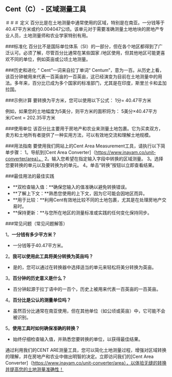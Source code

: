 ## Cent（C） - 区域测量工具

＃＃＃ 定义
百分比是在土地测量中通常使用的区域，特别是在南亚。一分钱等于40.47平方米或约0.004047公顷。该单元对于需要准确测量土地地块的房地产专业人员，土地测量师和农业学家特别有用。

###标准化
百分比不是国际单位体系（SI）的一部分，但在各个地区都得到了广泛认可。必须了解，尽管百分比通常在某些国家 /地区使用，但其他地区可能更喜欢不同的单位，例如英亩或公顷土地测量。

###历史和进化
“ Cent”一词来自拉丁单词“ Centum”，意为一百。从历史上看，该百分钟被用来代表一百英亩的一百英亩，这已经演变为目前在土地测量中的用法。多年来，百分比已成为多个国家的标准部门，尤其是在印度，斯里兰卡和孟加拉国。

###示例计算
要转换为平方米，您可以使用以下公式：
1分= 40.47平方米

例如，如果您的土地幅度为5美分，则平方米的面积将为：
5美分×40.47平方米/Cent = 202.35平方米

###使用单位
该百分比主要用于房地产和农业来测量土地包裹。它为买卖双方，卖方和土地所有者提供了一种实用方法，可以有效地交流和理解土地规模。

###用法指南
要使用我们网站上的Cent Area Measurement工具，请执行以下简单步骤：
1。导航到[Cent Area Converter]（https://www.inayam.co/unit-converter/area）。
2。输入您希望在指定输入字段中转换的区域测量。
3。选择您要转换的单元以及要转换为的单元。
4。单击“转换”按钮以立即查看结果。

###最佳用法的最佳实践
-  **双检查输入值：**确保您输入的值准确以避免转换错误。
-  **了解上下文：**熟悉您使用的上下文，因为它可能会因地区而异。
-  **用于比较：**利用Cent有效地比较不同的土地包裹，尤其是在处理房地产交易时。
-  **保持更新：**与您所在地区的测量标准或实践的任何变化保持同步。

###常见问题（常见问题解答）

1。**一分钱有多少平方米？**
- 一分钱等于40.47平方米。

2。**我可以使用此工具将美分转换为英亩吗？**
- 是的，您可以通过在转换器中选择适当的单元来轻松将美分转换为英亩。

3。**百分钟的历史意义是什么？**
- 百分钟起源于拉丁语中的一百个，历史上被用来代表一百英亩的一百英亩。

4。**百分比是公认的测量单位吗？**
- 虽然百分比通常在南亚使用，但在其他单位（如公顷或英亩）中，它可能不会被识别。

5。**使用工具时如何确保准确的转换？**
- 始终仔细检查输入值，并熟悉您要转换的单位，以获得最佳结果。

通过利用我们的CENT ARE测量工具，您可以简化土地测量过程，增强对区域转换的理解，并在房地产和农业中做出明智的决定。立即访问我们的[Cent Area Converter]（https://www.inayam.co/unit-converter/area），以体验无缝的转换并提高您的土地测量准确性！